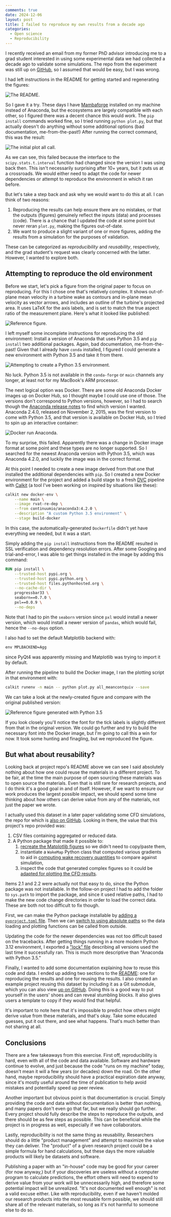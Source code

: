 ```yaml
---
comments: true
date: 2024-12-06
layout: post
title: I failed to reproduce my own results from a decade ago
categories:
  - Open science
  - Reproducibility
---
```


I recently received an email from my former PhD advisor
introducing me to a grad
student interested in using some experimental data we had collected a
decade ago to validate some simulations.
The repo from the experiment was still up on
[GitHub](https://github.com/UNH-CORE/RVAT-Re-dep),
so I assumed that would be easy,
but I was wrong.

I had left instructions in the README for getting started and regenerating
the figures:

![The README.](/images/repro-fail/readme.png)

So I gave it a try.
These days I have
[Mambaforge](https://conda-forge.org/download/)
installed on my machine instead of Anaconda,
but the ecosystems are largely compatible with each other,
so I figured there was a decent chance this would work.
The `pip install` commands worked fine,
so I tried running `python plot.py`,
but that actually
doesn't do anything without some additional options
(bad documentation, me-from-the-past!)
After running the correct command, this was the result:

![The initial plot all call.](/images/repro-fail/plot-all-initial.png)

As we can see,
this failed because
the interface to the `scipy.stats.t.interval` function had changed since the
version I was using back then.
This isn't necessarily surprising after 10+ years,
but it puts us at a crossroads.
We would either need to adapt the code for newer dependencies
or attempt to reproduce the environment in which it ran before.

But let's take a step back and ask why we would want to do this at all.
I can think of two reasons:

1. Reproducing the results can help ensure there are no mistakes,
   or that the outputs (figures) genuinely reflect the inputs (data)
   and processes (code). There is a chance that I updated the code at some
   point but never reran `plot.py`, making the figures out-of-date.
1. We want to produce a slight variant of one or more figures, adding
   the results from a simulation for the purposes of validation.

These can be categorized as _reproducibility_ and _reusability_, respectively,
and the grad student's request was clearly concerned with the latter.
However, I wanted to explore both.

## Attempting to reproduce the old environment

Before we start, let's pick a figure from the original paper to focus
on reproducing.
For this I chose one that's relatively complex.
It shows out-of-plane mean velocity in a turbine wake as contours
and in-plane mean velocity as vector arrows,
and includes an outline of the turbine's projected area.
It uses LaTeX for the axis labels, and is set to match the true aspect
ratio of the measurement plane.
Here's what it looked like published:

![Reference figure.](/images/repro-fail/ref-figure.png)

I left myself some incomplete instructions for reproducing the old
environment: Install a version of Anaconda that uses Python 3.5
and `pip install` two additional packages.
Again, bad documentation, me-from-the-past!
Given that I already have `conda` installed,
I figured I could generate a new environment with Python 3.5
and take it from there.

![Attempting to create a Python 3.5 environment.](/images/repro-fail/mamba-create-py35.png)

No luck. Python 3.5 is not available in the `conda-forge` or `main`
channels any longer,
at least not for my MacBook's ARM processor.

The next logical option was Docker.
There are some old Anaconda Docker images up on Docker Hub,
so I thought maybe I could use one of those.
The versions don't correspond to Python versions,
however,
so I had to search though the
[Anaconda release notes](https://docs.anaconda.com/anaconda/release-notes)
to find which version I wanted.
Anaconda 2.4.0, released on November 2, 2015,
was the first version to come with Python 3.5,
and that version is available on Docker Hub,
so I tried to spin up an interactive container:

![Docker run Anaconda.](/images/repro-fail/docker-run.png)

To my surprise, this failed.
Apparently there was a change in Docker image format at some point and these
types are no longer supported.
So I searched for the newest Anaconda version with Python 3.5,
which was Anaconda 4.2.0,
and luckily the image was in the correct format.

At this point I needed to create a new image derived from that one that
installed the additional dependencies with `pip`.
So I created a new Docker environment for the project
and added a build stage to a
fresh
[DVC](https://dvc.org)
pipeline with
[Calkit](https://github.com/calkit/calkit)
(a tool I've been working on inspired by situations like these):

```sh
calkit new docker-env \
    --name main \
    --image rvat-re-dep \
    --from continuumio/anaconda3:4.2.0 \
    --description "A custom Python 3.5 environment" \
    --stage build-docker
```

In this case, the automatically-generated `Dockerfile` didn't yet have
everything we needed, but it was a start.

Simply adding the `pip install` instructions from the README resulted in
SSL verification and dependency resolution errors.
After some Googling and trial-and-error,
I was able to get things installed in the image by adding this command:

```dockerfile
RUN pip install \
    --trusted-host pypi.org \
    --trusted-host pypi.python.org \
    --trusted-host files.pythonhosted.org \
    --no-cache-dir \
    progressbar33 \
    seaborn==0.7.0 \
    pxl==0.0.9 \
    --no-deps
```

Note that I had to pin the `seaborn` version since `pxl` would install a
newer version, which would install a newer version of `pandas`,
which would fail, hence the `--no-deps` option.

I also had to set the default Matplotlib backend with:

```dockerfile
env MPLBACKEND=Agg
```

since PyQt4 was apparently missing and Matplotlib was trying to import it
by default.

After running the pipeline to build the Docker image,
I ran the plotting script in that environment with:

```sh
calkit runenv -n main -- python plot.py all_meancontquiv --save
```

We can take a look at the newly-created figure
and compare with the original published version:

![Reference figure generated with Python 3.5](/images/repro-fail/ref-fig-combined.png)

If you look closely you'll notice the font for the tick labels
is slightly different from that in the original version.
We could go further and try to build the necessary font into the Docker image,
but I'm going to call this a win for now.
It took some hunting and finagling, but we reproduced the figure.

## But what about reusability?

Looking back at project repo's README above we can see I said absolutely
nothing about how one could reuse the materials in a different project.
To be fair,
at the time the main purpose of open sourcing these materials
was to open source the materials.
Even that is still rare for research projects,
and I do think it's a good goal in and of itself.
However, if we want to ensure our work produces the largest possible impact,
we should spend some time thinking about how
others can derive value from any of the materials,
not just the paper we wrote.

I actually used this dataset in a later paper validating some CFD simulations,
the repo for which is
[also on GitHub](https://github.com/petebachant/CFT-wake-modeling-paper).
Looking in there,
the value that this project's repo provided was:

1. CSV files containing aggregated or reduced data.
1. A Python package that made it possible to:
    1. [recreate the Matplotlib figures](https://github.com/petebachant/CFT-wake-modeling-paper/blob/master/scripts/makefigs.py#L69)
       so we didn't need to copy/paste them,
    1. instantiate a `WakeMap` Python class that computed various gradients to
       aid in
       [computing wake recovery quantities](https://github.com/petebachant/CFT-wake-modeling-paper/blob/master/scripts/makefigs.py#L262)
       to compare against simulation,
    1. inspect the code that generated complex figures so it could be
       [adapted for plotting the CFD results](https://github.com/petebachant/UNH-RVAT-3D-OpenFOAM/blob/4496430e05f9aed170fceed714363fed2095d1d7/pyurof3dsst/plotting.py#L82).

Items 2.1 and 2.2 were actually not that easy to do,
since the Python package was not installable.
In the follow-on project
I had to add the folder to `sys.path` to import the package,
and since it used relative paths,
I had to make the new code change directories
in order to load the correct data.
These are both not too difficult to fix though.

First, we can make the Python package installable by
[adding a `pyproject.toml` file](https://github.com/UNH-CORE/RVAT-Re-dep/commit/426e35c407fd52f3e639462c22c41fc779849be9).
Then we can
[switch to using absolute paths](https://github.com/UNH-CORE/RVAT-Re-dep/commit/e22523d6f6d7f5f09a103c27dabeed3d6b0278d7#diff-a07a3aaaea2bef878af1e0059f5743fc3380fab5ff8ba9e9b07713641bcf3690)
so the data loading and plotting functions
can be called from outside.

Updating the code for the newer dependencies was not too difficult
based on the tracebacks.
After getting things running in a more modern Python 3.12 environment,
I exported a
["lock" file](https://github.com/UNH-CORE/RVAT-Re-dep/blob/master/environment-lock.yml)
describing all versions used the last time
it successfully ran.
This is much more descriptive than "Anaconda with Python 3.5."

Finally, I wanted to add some documentation explaining how to reuse
this code and data.
I ended up adding two sections to the
[README](https://github.com/UNH-CORE/RVAT-Re-dep?tab=readme-ov-file#unh-rvat-reynolds-number-dependence-experiment):
one for reproducing the results and one for reusing the results.
I also created an example project reusing this dataset by including it as
a Git submodule, which you can also view
[up on GitHub](https://github.com/petebachant/reuse-rvat-re-dep).
Doing this is a good way to put yourself in the users' shoes
and can reveal stumbling blocks.
It also gives users a template to copy if they would find that helpful.

It's important to note here that it's impossible to predict how others
might derive value from these materials,
and that's okay.
Take some educated guesses, put it out there, and see what happens.
That's much better than not sharing at all.

## Conclusions

There are a few takeaways from this exercise.
First off,
reproducibility is hard,
even with all of the code and data available.
Software and hardware continue to evolve,
and just because the code "runs on my machine" today,
doesn't mean it will a few years (or decades) down the road.
On the other hand,
maybe reproducibility should have a practical expiration date anyway,
since it's mostly useful around the time of publication
to help avoid mistakes and potentially speed up peer review.

Another important but obvious point is that documentation is crucial.
Simply providing the code and data without documentation is better than
nothing,
and many papers don't even go that far,
but we really should go further.
Every project should fully describe the steps to reproduce the outputs,
and there should be as few steps as possible.
This can be beneficial while the project is in progress as well,
especially if we have collaborators.

Lastly, reproducibility is not the same
thing as reusability.
Researchers should do a little "product management"
and attempt to maximize the value they can deliver.
The "product" of a given research project
could be a simple formula for hand calculations,
but these days the more valuable products will likely be datasets
and software.

Publishing a paper with an "in-house" code may be good for
your career (for now anyway,)
but if your discoveries are useless without a computer program to
calculate predictions,
the effort others will need to expend
to derive value from your work will be unnecessarily high,
and therefore some potential impact will be unrealized.
"It's not documented well enough" is not a valid excuse either.
Like with reproducibility,
even if we haven't molded our research products into the most reusable
form possible,
we should still share all of the relevant materials,
so long as it's not harmful to someone else to do so.

